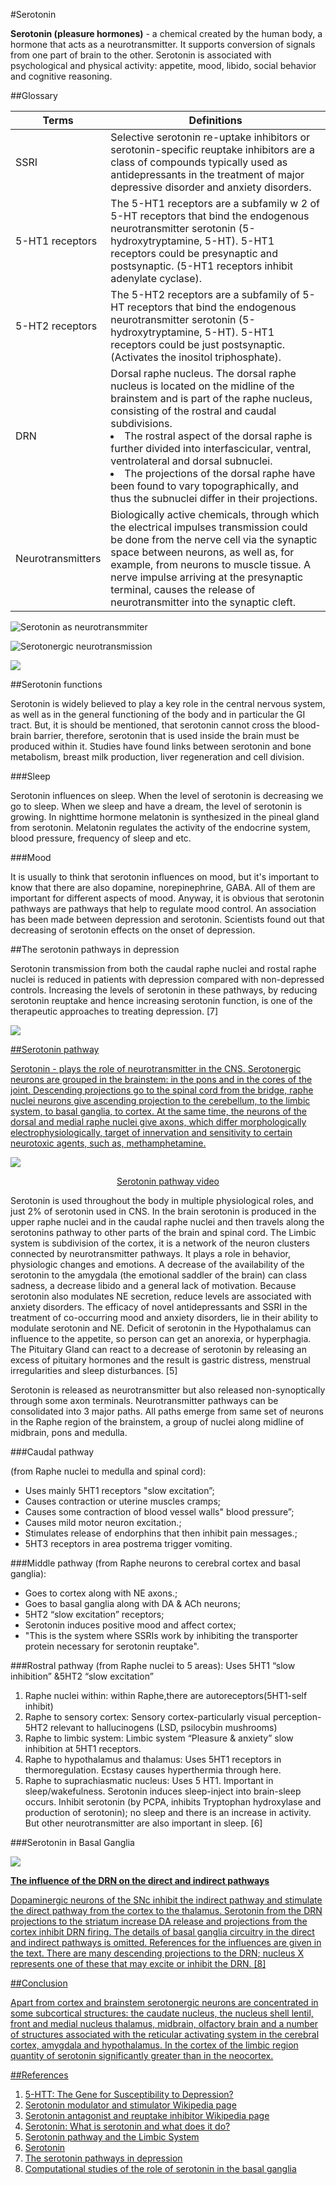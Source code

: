 #Serotonin

**Serotonin (pleasure hormones)** - a chemical created by the human body, a hormone that acts as a neurotransmitter. It supports conversion of signals from one part of brain to the other. Serotonin is associated with psychological and physical activity: appetite, mood, libido, social behavior and cognitive reasoning. 


##Glossary


<table>
<thead>
<tr>
<th>Terms</th>
<th>Definitions</th>
</tr>
</thead>
<tbody>
<tr>
<td>SSRI</td>
<td>Selective serotonin re-uptake inhibitors or serotonin-specific reuptake inhibitors are a class of compounds typically used as antidepressants in the treatment of major depressive disorder and anxiety disorders.</td>
</tr>
<tr>
<td>5-HT1 receptors</td>
<td>The 5-HT1 receptors are a subfamily w 2 of 5-HT receptors that bind the endogenous neurotransmitter serotonin (5-hydroxytryptamine, 5-HT). 5-HT1 receptors could be presynaptic and postsynaptic. 
(5-HT1 receptors inhibit adenylate cyclase).</td>
</tr>
<tr>
<td>5-HT2 receptors</td>
<td>The 5-HT2 receptors are a subfamily of 5-HT receptors that bind the endogenous neurotransmitter serotonin (5-hydroxytryptamine, 5-HT). 5-HT1 receptors could be just postsynaptic. 
(Activates the inositol triphosphate).</td>
</tr>
<tr>
<td>DRN</td>
<td> Dorsal raphe nucleus. The dorsal raphe nucleus is located on the midline of the brainstem and is part of the raphe nucleus, consisting of the rostral and caudal subdivisions. 
<li>
The rostral aspect of the dorsal raphe is further divided into interfascicular, ventral, ventrolateral and dorsal subnuclei.</li>
<li>The projections of the dorsal raphe have been found to vary topographically, and thus the subnuclei differ in their projections.</li></td>
</tr>
<tr>
<td>Neurotransmitters</td>
<td>Biologically active chemicals, through which the electrical impulses transmission could be done from the nerve cell via the synaptic space between neurons, as well as, for example, from neurons to muscle tissue. A nerve impulse arriving at the presynaptic terminal, causes the release of neurotransmitter into the synaptic cleft.</td>
</tr>
</tbody>
</table>

![Serotonin as neurotransmmiter](http://www.ocduk.org/siteimages/OCD/neurotransmitter.jpg)

![Serotonergic neurotransmission](http://www.ocduk.org/siteimages/OCD/neurotransmitter.jpg)


<p>

<a href="http://image.slidesharecdn.com/original-advancesintheartandscienceofdepression-120419192523-phpapp01/95/dr-shakirs-ctf-presentation-depression-treatment-34-728.jpg?cb=1334863687" target="_blank">
<img src="http://image.slidesharecdn.com/original-advancesintheartandscienceofdepression-120419192523-phpapp01/95/dr-shakirs-ctf-presentation-depression-treatment-34-728.jpg?cb=1334863687">
</a>

</p>


##Serotonin functions

Serotonin is widely believed to play a key role in the central nervous system, as well as in the general functioning of the body and in particular the GI tract. But, it is should be mentioned, that serotonin cannot cross the blood-brain barrier, therefore, serotonin that is used inside the brain must be produced within it. Studies have found links between serotonin and bone metabolism, breast milk production, liver regeneration and cell division.


###Sleep

Serotonin influences on sleep. When the level of serotonin is decreasing we go to sleep. When we sleep and have a dream, the level of serotonin is growing. In nighttime hormone melatonin is synthesized in the pineal gland from serotonin. Melatonin regulates the activity of the endocrine system, blood pressure, frequency of sleep and etc.

###Mood

It is usually to think that serotonin influences on mood, but it's important to know that there are also dopamine, norepinephrine, GABA. All of them are important for different aspects of mood. Anyway, it is obvious that serotonin pathways are pathways that help to regulate mood control. An association has been made between depression and serotonin. Scientists found out that decreasing of serotonin effects on the onset of depression.</li>

##The serotonin pathways in depression

Serotonin transmission from both the caudal raphe nuclei and rostal raphe nuclei is reduced in patients with depression compared with non-depressed controls. Increasing the levels of serotonin in these pathways, by reducing serotonin reuptake and hence increasing serotonin function, is one of the therapeutic approaches to treating depression. [7]

<p><a href="https://www.cnsforum.com/upload/imagebank/large/Neuro_path_SN_DPN.png" target="_blank"><img src="https://www.cnsforum.com/upload/imagebank/large/Neuro_path_SN_DPN.png"</a></p>
</li>

##Serotonin pathway


Serotonin - plays the role of neurotransmitter in the CNS. Serotonergic neurons are grouped in the brainstem: in the pons and in the cores of the joint. Descending projections go to the spinal cord from the bridge, raphe nuclei neurons give ascending projection to the cerebellum, to the limbic system, to basal ganglia, to cortex. At the same time, the neurons of the dorsal and medial raphe nuclei give axons, which differ morphologically electrophysiologically, target of innervation and sensitivity to certain neurotoxic agents, such as, methamphetamine.

<p><a href="https://camo.githubusercontent.com/d3b25bf4ee477c6a7e89d8b6321a5c299683d53f/687474703a2f2f75706c6f61642e77696b696d656469612e6f72672f77696b6970656469612f656e2f382f38382f446f70616d696e6573657261746f6e696e2e706e67" target="_blank"><img src="https://camo.githubusercontent.com/d3b25bf4ee477c6a7e89d8b6321a5c299683d53f/687474703a2f2f75706c6f61642e77696b696d656469612e6f72672f77696b6970656469612f656e2f382f38382f446f70616d696e6573657261746f6e696e2e706e67"</a></p>



<p align="center"> <a href="http://www.argosymedical.com/Nervous/samples/animations/Serotonin%20Pathways/">
Serotonin pathway video </a></p>


Serotonin is used throughout the body in multiple physiological roles, and just 2% of serotonin used in CNS.
In the brain serotonin is produced in the upper raphe nuclei and in the caudal raphe nuclei and then travels along the serotonins pathway to other parts of the brain and spinal cord. The Limbic system is subdivision of the cortex, it is a network of the neuron clusters connected by neurotransmitter pathways. It plays a role in behavior, physiologic changes and emotions. A decrease of the availability of the serotonin to the amygdala (the emotional saddler of the brain) can class sadness, a decrease libido and a general lack of motivation.
Because serotonin also modulates NE  secretion, reduce levels are associated  with anxiety disorders. The efficacy of novel antidepressants and SSRI in the treatment of co-occurring mood and anxiety disorders, lie in their ability to modulate serotonin and NE. Deficit of serotonin in the Hypothalamus can influence to the appetite, so person can get an anorexia, or hyperphagia. The Pituitary Gland can react to a decrease of serotonin by releasing an excess of pituitary hormones and the result is gastric distress, menstrual irregularities and sleep disturbances. [5]

Serotonin is released as neurotransmitter but also released non-synoptically through some axon terminals. Neurotransmitter pathways can be consolidated into 3 major paths. All paths emerge from same set of neurons in the Raphe region of the brainstem, a group of nuclei along midline of midbrain, pons and medulla.

###Caudal pathway

(from Raphe nuclei to medulla and spinal cord):

* Uses mainly 5HT1 receptors "slow excitation”;
* Causes contraction or uterine muscles cramps;
* Causes some contraction of blood vessel walls" blood pressure”;
* Causes mild motor neuron excitation.;
* Stimulates release of endorphins that then inhibit pain messages.;
* 5HT3 receptors in area postrema trigger vomiting.


###Middle pathway
(from Raphe neurons to cerebral cortex and basal ganglia):

* Goes to cortex along with NE axons.;
* Goes to basal ganglia along with DA & ACh neurons;
* 5HT2 “slow excitation” receptors;
* Serotonin induces positive mood and affect cortex;
* "This is the system where SSRIs work by inhibiting the transporter protein necessary for serotonin reuptake".


###Rostral pathway
(from Raphe nuclei to 5 areas): Uses 5HT1 “slow inhibition” &5HT2 “slow excitation”

1. Raphe nuclei within: within Raphe,there are autoreceptors(5HT1-self inhibit)
1. Raphe to sensory cortex: Sensory cortex-particularly visual perception-5HT2 relevant to hallucinogens (LSD, psilocybin mushrooms)
1. Raphe to limbic system: Limbic system “Pleasure & anxiety” slow inhibition at 5HT1 receptors.
1. Raphe to hypothalamus and thalamus: Uses 5HT1 receptors in thermoregulation. Ecstasy causes hyperthermia through here.
1. Raphe to suprachiasmatic nucleus: Uses 5 HT1. Important in sleep/wakefulness. Serotonin induces sleep-inject into brain-sleep occurs.
Inhibit serotonin (by PCPA, inhibits Tryptophan hydroxylase and production of serotonin); no sleep and there is an increase in activity. But other neurotransmitter are also important in sleep. [6]

###Serotonin in Basal Ganglia

<p><a href="https://pp.vk.me/c623428/v623428856/3537b/Xz0IKa9vryE.jpg"><img src="https://pp.vk.me/c623428/v623428856/3537b/Xz0IKa9vryE.jpg"</a></p>

**The influence of the DRN on the direct and indirect pathways**

Dopaminergic neurons of the SNc inhibit the indirect pathway and stimulate the direct pathway from the cortex to the thalamus. Serotonin from the DRN projections to the striatum increase DA release and projections from the cortex inhibit DRN firing. The details of basal ganglia circuitry in the direct and indirect pathways is omitted. References for the influences are given in the text. There are many descending projections to the DRN; nucleus X represents one of these that may excite or inhibit the DRN. [8]

##Conclusion </strong>

Apart from cortex and brainstem serotonergic neurons are concentrated in some subcortical structures: the caudate nucleus, the nucleus shell lentil, front and medial nucleus thalamus, midbrain, olfactory brain and a number of structures associated with the reticular activating system in the cerebral cortex, amygdala and hypothalamus. In the cortex of the limbic region quantity of serotonin significantly greater than in the neocortex.


##References </strong>

<ol>
<li><a href="http://www.bio.davidson.edu/Courses/genomics/2003/mccord/5-HTT.html">5-HTT: The Gene for Susceptibility to Depression?</a></li>
<li><a href="http://en.wikipedia.org/wiki/Serotonin_modulator_and_stimulator"> Serotonin modulator and stimulator Wikipedia page </a></li>
<li><a href="http://en.wikipedia.org/wiki/Serotonin_antagonist_and_reuptake_inhibitor"> Serotonin antagonist and reuptake inhibitor Wikipedia page </a></li>
<li><a href="http://www.medicalnewstoday.com/articles/232248.php"> Serotonin: What is serotonin and what does it do? </a></li>
<li><a href="http://www.argosymedical.com/Nervous/samples/animations/Serotonin%20Pathways/"> Serotonin pathway and the Limbic System</a></li>
<li><a href="http://www.philadelphia.edu.jo/academics/htwaij/uploads/Serotonin.ppt"> Serotonin </a></li>
<li><a href="https://www.cnsforum.com/educationalresources/imagebank/neurochemical_pathways/neuro_path_sn_dpn"> The serotonin pathways in depression </a></li>
<li><a href="http://journal.frontiersin.org/article/10.3389/fnint.2013.00041/full"> Computational studies of the role of serotonin in the basal ganglia </a></li>
</ol>
